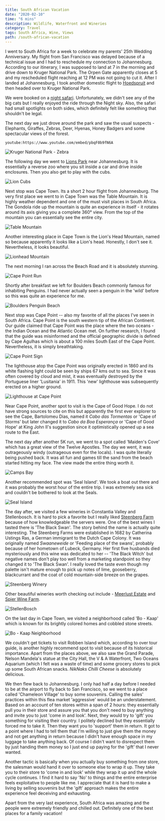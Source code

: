 ```yaml
---
title: South African Vacation
date: "2020-02-10"
time: "6 mins"
description: Wildlife, Waterfront and Wineries
category: Travel
tags: South Africa, Wine, Views
path: /south-african-vacation
---
```


I went to South Africa for a week to celebrate my parents' 25th Wedding
Anniversary. My flight from San Francisco was delayed because of a technical
issue and I had to reschedule my connection to Johannesburg. According to our
itinerary, I was supposed to land at 7 in the morning and drive down to
Kruger National Park. The Orpen Gate apparently closes at 5 and my rescheduled
flight reaching at 12 PM was not going to cut it. After I landed at Johannesburg, I
took another domestic flight to [Hoedspruit](https://www.eastgateairport.co.za/)
and then headed over to Kruger National Park.

We were booked on a [night safari](http://greater.krugerpark.co.za/Kruger_Park_Game_Viewing_Activities-travel/kruger-night-game-viewing.html). Unfortunately, we didn't see any of
the big cats but I really enjoyed the ride through the Night sky. Also, the
safari had small spotlights on both sides, which definitely felt like
something that shouldn't be legal.

The next day we just drove around the park and saw the usual suspects -
Elephants, Giraffes, Zebras, Deer, Hyenas, Honey Badgers and some spectacular
views of the forest.

`youtube:https://www.youtube.com/embed/pbqF0b9fN6A`

![Kruger National Park - Zebra](../images/2020-02-10-south-african-vacation/kruger_zebra.png)

The following day we went to [Lions Park](http://www.lionandsafaripark.com/) near
Johannesburg. It is essentially a reverse zoo where you sit inside a car and
drive inside enclosures. Then you also get to play with the cubs.

![Lion Cubs](../images/2020-02-10-south-african-vacation/cubs.jpg)

Next stop was Cape Town. Its a short 2 hour flight from Johannesburg. The very
first place we went to in Cape Town was the Table Mountain. It is highly weather
 dependent and one of the must visit places in South Africa. The Gondola ride up
 the mountain is quite an experience in itself - it rotates around its axis
 giving you a complete 360° view. From the top of the mountain you can
 essentially see the entire city.   

![Table Mountain](../images/2020-02-10-south-african-vacation/table_mountain.jpg)

Another interesting place in Cape Town is the Lion's Head Mountain, named so
because apparently it looks like a Lion's head. Honestly, I don't see it.
Nevertheless, it looks beautiful.

![Lionhead Mountain](../images/2020-02-10-south-african-vacation/lion_head_mountain.jpg)

The next morning I ran across the Beach Road and it is absolutely stunning.

![Cape Point Run](../images/2020-02-10-south-african-vacation/cape_town_run.jpg)

Shortly after breakfast we left for Boulders Beach commonly famous for
inhabiting Penguins. I had never actually seen a penguin in the 'wild' before
so this was quite an experience for me.   

![Boulders Penguin Beach](../images/2020-02-10-south-african-vacation/boulders_beach.jpg)

Next stop was Cape Point -- also my favorite of all the places I've seen in
South Africa. Cape Point is the south western tip of the African Continent.
Our guide claimed that Cape Point was the place where the two oceans - the
Indian Ocean and the Atlantic Ocean met. On further research, I found that the
guide was misinformed and the official geographic divide is defined by
Cape Agulhas which is about a 100 miles South East of the Cape Point.
Nevertheless, it is simply breathtaking.

![Cape Point Sign](../images/2020-02-10-south-african-vacation/cape_point_sign.jpg)

The lighthouse atop the Cape Point was originally erected in 1860 and its white
flashing light could be seen by ships 67 kms out to sea. Since it was often
covered by cloud and mist, it was eventually destroyed by the Portuguese liner
'Lusitania' in 1911. This 'new' lighthouse was subsequently erected on a higher
ground.

![Lighthouse at Cape Point](../images/2020-02-10-south-african-vacation/lighthouse.jpg)

Near Cape Point, another spot to visit is the Cape of Good Hope. I do not have
strong sources to cite on this but apparently the first ever explorer to see
the Cape, Bartolomeu Dias, named it _Cabo das Tormentas_ or 'Cape of Storms' but
 later changed it to _Cabo da Boa Esperança_ or 'Cape of Good Hope' at King
 John II's suggestion since it optimistically opened up a sea route to the East.

The next day after another 5K run, we went to a spot called 'Maiden's Cove' which
has a great view of the Twelve Apostles. The day we went, it was outrageously
windy (outrageous even for the locals). I was quite literally being pushed back.
It was all fun and games till the sand from the beach started hitting my face.
The view made the entire thing worth it.

![Camps Bay](../images/2020-02-10-south-african-vacation/camps_bay.jpg)

Another recommended spot was 'Seal Island'. We took a boat out there and it was
probably the worst hour of the entire trip. I was extremely sea sick and
couldn't be bothered to look at the Seals.

![Seal Island](../images/2020-02-10-south-african-vacation/seal_island.jpg)

The day after, we visited a few wineries in Constantia Valley and Stellenbosch.
It is hard to pick a favorite but I really liked [Steenberg Farm](https://www.steenbergfarm.com/)
because of how knowledgeable the servers were. One of the best wines I tasted
there is 'The Black Swan'. The story behind the name is actually quite interesting.
The Steenberg Farms were established in 1682 by Catherina Ustings Ras, a German
immigrant to the Dutch Cape Colony. It was originally named _Swaaneweide_ or
'Feeding place of the swans', probably because of her hometown of Lubeck,
Germany. Her first five husbands died mysteriously and this wine was dedicated
to her -- 'The Black Witch' but negative names don't play too well from a
marketing standpoint so they changed it to 'The Black Swan'. I really loved the
taste even though my palette isn't mature enough to pick up notes of lime,
gooseberry, blackcurrant and the coat of cold mountain-side breeze on the grapes.

![Steenberg Winery](../images/2020-02-10-south-african-vacation/steenberg_winery.jpg)

Other beautiful wineries worth checking out include -
[Meerlust Estate](http://www.meerlust.co.za/) and [Spier Wine Farm](https://www.spier.co.za/).

![StellenBosch](../images/2020-02-10-south-african-vacation/stellenbosch.jpg)

On the last day in Cape Town, we visited a neighborhood called 'Bo - Kaap'
which is known for its brightly colored homes and cobbled stone streets.  

![Bo - Kaap Neighborhood](../images/2020-02-10-south-african-vacation/bo-kaap.jpg)

We couldn't get tickets to visit Robben Island which, according to over tour guide,
is another highly recommend spot to visit because of its historical importance.
Apart from the places above, we also saw the Grand Parade, Nelson Mandela's
statue at the City Hall, the V & A Waterfront, Two Oceans Aquarium
(which I felt was a waste of time) and some grocery stores to pick up some South
African snacks. _NikNaks Chilli Cheese_ is absolutely delicious.

We then flew back to Johannesburg. I only had half a day before I needed to be at
the airport to fly back to San Francisco, so we went to a place called
'Chameleon Village' to buy some souvenirs. Calling the sales' practices within
this flea market 'aggressive' would be an understatement. Based on an account of
ten stores within a span of 2 hours: they essentially pull you in their store
and assure you that you don't need to buy anything and invite you to just
'come in and look'. Next, they would try to 'gift' you something for
visiting their country. I politely declined but they essentially forced me to
take it. Then they want you to 'support' them in return. It got to a point where
I had to tell them that I'm willing to just give them the money and not get
anything in return because I didn't have enough space in my luggage to take
anything back. Of course I didn't want to disrespect them by just handing them
money so I just end up paying for the 'gift' that I never wanted.

Another tactic is basically when you actually buy something from one store, the
salesman would hand it over to someone else to wrap it up. They take you to
their store to 'come in and look' while they wrap it up and the whole cycle
continues. I find it hard to say 'No' to things and the entire enterprise feels
exploitative to people like me. I appreciate that it is hard to make a living by
selling souvenirs but the 'gift' approach makes the entire experience feel
deceiving and exhausting.

Apart from the very last experience, South Africa was amazing and the people
were extremely friendly and chilled out. Definitely one of the best places for
a family vacation!
